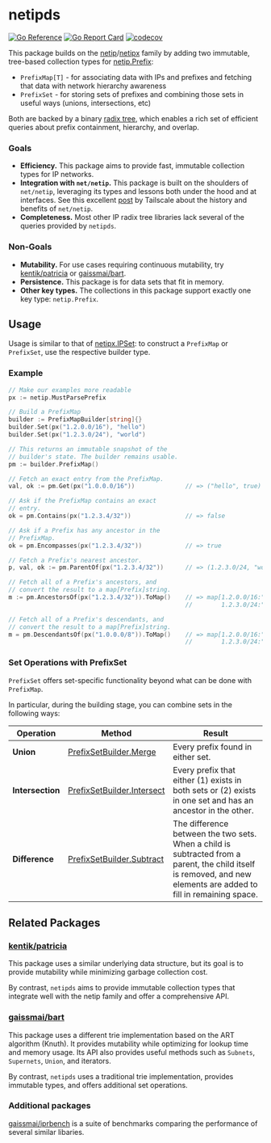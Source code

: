 # netipds
[![Go Reference](https://pkg.go.dev/badge/github.com/aromatt/netipds)](https://pkg.go.dev/github.com/aromatt/netipds)
[![Go Report Card](https://goreportcard.com/badge/github.com/aromatt/netipds)](https://goreportcard.com/report/github.com/aromatt/netipds)
[![codecov](https://codecov.io/gh/aromatt/netipds/graph/badge.svg?token=WJ1JHSM05F)](https://codecov.io/gh/aromatt/netipds)

This package builds on the
[netip](https://pkg.go.dev/net/netip)/[netipx](https://pkg.go.dev/go4.org/netipx)
family by adding two immutable, tree-based collection types for [netip.Prefix](https://pkg.go.dev/net/netip#Prefix):
* `PrefixMap[T]` - for associating data with IPs and prefixes and fetching that data with network hierarchy awareness
* `PrefixSet` - for storing sets of prefixes and combining those sets in useful ways (unions, intersections, etc)

Both are backed by a binary [radix tree](https://en.wikipedia.org/wiki/Radix_tree),
which enables a rich set of efficient queries about prefix containment, hierarchy,
and overlap.

### Goals
* **Efficiency.** This package aims to provide fast, immutable collection types for IP networks.
* **Integration with `net/netip`.** This package is built on the shoulders of `net/netip`, leveraging its types and lessons both under the hood and at interfaces. See this excellent [post](https://tailscale.com/blog/netaddr-new-ip-type-for-go) by Tailscale about the history and benefits of `net/netip`.
* **Completeness.** Most other IP radix tree libraries lack several of the queries provided by `netipds`.

### Non-Goals
* **Mutability.** For use cases requiring continuous mutability, try [kentik/patricia](https://github.com/kentik/patricia) or [gaissmai/bart](https://github.com/gaissmai/bart).
* **Persistence.** This package is for data sets that fit in memory.
* **Other key types.** The collections in this package support exactly one key type: `netip.Prefix`.

## Usage
Usage is similar to that of [netipx.IPSet](https://pkg.go.dev/go4.org/netipx#IPSet):
to construct a `PrefixMap` or `PrefixSet`, use the respective builder type.

### Example
```go
// Make our examples more readable
px := netip.MustParsePrefix

// Build a PrefixMap
builder := PrefixMapBuilder[string]{}
builder.Set(px("1.2.0.0/16"), "hello")
builder.Set(px("1.2.3.0/24"), "world")

// This returns an immutable snapshot of the
// builder's state. The builder remains usable.
pm := builder.PrefixMap()

// Fetch an exact entry from the PrefixMap.
val, ok := pm.Get(px("1.0.0.0/16"))              // => ("hello", true)

// Ask if the PrefixMap contains an exact
// entry.
ok = pm.Contains(px("1.2.3.4/32"))               // => false

// Ask if a Prefix has any ancestor in the
// PrefixMap.
ok = pm.Encompasses(px("1.2.3.4/32"))            // => true

// Fetch a Prefix's nearest ancestor.
p, val, ok := pm.ParentOf(px("1.2.3.4/32"))      // => (1.2.3.0/24, "world", true)

// Fetch all of a Prefix's ancestors, and
// convert the result to a map[Prefix]string.
m := pm.AncestorsOf(px("1.2.3.4/32")).ToMap()    // => map[1.2.0.0/16:"hello"
                                                 //        1.2.3.0/24:"world"]

// Fetch all of a Prefix's descendants, and
// convert the result to a map[Prefix]string.
m = pm.DescendantsOf(px("1.0.0.0/8")).ToMap()    // => map[1.2.0.0/16:"hello"
                                                 //        1.2.3.0/24:"world"]
```

### Set Operations with PrefixSet
`PrefixSet` offers set-specific functionality beyond what can be done with
`PrefixMap`.

In particular, during the building stage, you can combine sets in the following ways:

|Operation|Method|Result|
|---|---|---|
|**Union**|[PrefixSetBuilder.Merge](https://pkg.go.dev/github.com/aromatt/netipds#PrefixSetBuilder.Merge)|Every prefix found in either set.|
|**Intersection**|[PrefixSetBuilder.Intersect](https://pkg.go.dev/github.com/aromatt/netipds#PrefixSetBuilder.Intersect)|Every prefix that either (1) exists in both sets or (2) exists in one set and has an ancestor in the other.|
|**Difference**|[PrefixSetBuilder.Subtract](https://pkg.go.dev/github.com/aromatt/netipds#PrefixSetBuilder.Subtract)|The difference between the two sets. When a child is subtracted from a parent, the child itself is removed, and new elements are added to fill in remaining space.|

## Related Packages

### [kentik/patricia](https://github.com/kentik/patricia)

This package uses a similar underlying data structure, but its goal is to provide
mutability while minimizing garbage collection cost.

By contrast, `netipds` aims to provide immutable collection types that integrate well
with the netip family and offer a comprehensive API.

### [gaissmai/bart](https://github.com/gaissmai/bart)

This package uses a different trie implementation based on the ART algorithm (Knuth).
It provides mutability while optimizing for lookup time and memory usage. Its API
also provides useful methods such as `Subnets`, `Supernets`, `Union`, and iterators.

By contrast, `netipds` uses a traditional trie implementation, provides immutable
types, and offers additional set operations.

### Additional packages
[gaissmai/iprbench](https://github.com/gaissmai/iprbench) is a suite of benchmarks
comparing the performance of several similar libaries.
